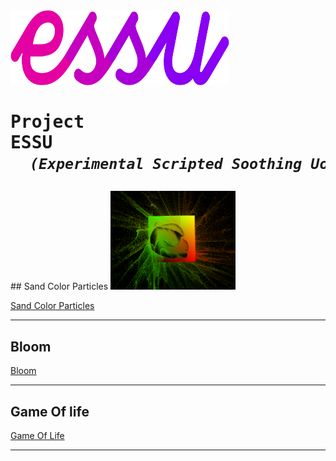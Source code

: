 <img src="/assets/images/readme/essu-logo2.svg" alt="drawing" width="350" height="120"/>

# <pre>Project ESSU <br> <small> _(Experimental Scripted Soothing Uollpeipers)_ </small>
</pre>
## Sand Color Particles
<img src="/assets/images/readme/gpuParticles.png" alt="drawing" width="200"/>


<a href="https://drs-wallpapers.netlify.app/?scene=gpuParticles&sqCount=600" target="_blank">Sand Color Particles</a>

---
## Bloom
<a href="https://drs-wallpapers.netlify.app/?scene=bloom" target="_blank">Bloom</a>

---
## Game Of life

<a href="https://drs-wallpapers.netlify.app/?scene=gameOfLife" target="_blank">Game Of Life</a>

---
